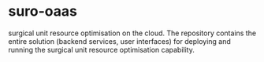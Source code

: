 # suro-oaas
surgical unit resource optimisation on the cloud. The repository contains the entire solution (backend services, user interfaces) for deploying and running the surgical unit resource optimisation capability.
